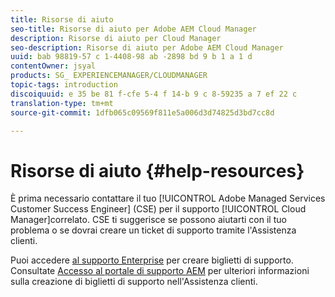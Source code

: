 ```yaml
---
title: Risorse di aiuto
seo-title: Risorse di aiuto per Adobe AEM Cloud Manager
description: Risorse di aiuto per Cloud Manager
seo-description: Risorse di aiuto per Adobe AEM Cloud Manager
uuid: bab 98819-57 c 1-4408-98 ab -2898 bd 9 b 1 a 1 d
contentOwner: jsyal
products: SG_ EXPERIENCEMANAGER/CLOUDMANAGER
topic-tags: introduction
discoiquuid: e 35 be 81 f-cfe 5-4 f 14-b 9 c 8-59235 a 7 ef 22 c
translation-type: tm+mt
source-git-commit: 1dfb065c09569f811e5a006d3d74825d3bd7cc8d

---
```



# Risorse di aiuto {#help-resources}

È prima necessario contattare il tuo [!UICONTROL Adobe Managed Services Customer Success Engineer] (CSE) per il supporto [!UICONTROL Cloud Manager]correlato. CSE ti suggerisce se possono aiutarti con il tuo problema o se dovrai creare un ticket di supporto tramite l&#39;Assistenza clienti.

Puoi accedere [al supporto Enterprise](https://helpx.adobe.com/contact/enterprise-support.ec.html) per creare biglietti di supporto. Consultate [Accesso al portale di supporto AEM](https://help.adobe.com/experience-manager/kb/accessing-aem-support-portal.html) per ulteriori informazioni sulla creazione di biglietti di supporto nell&#39;Assistenza clienti.
